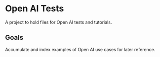 # Open AI Tests
A project to hold files for Open AI tests and tutorials. 

## Goals
Accumulate and index examples of Open AI use cases for later reference.
